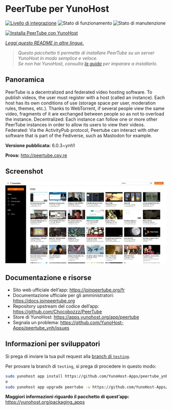 <!--
N.B.: Questo README è stato automaticamente generato da <https://github.com/YunoHost/apps/tree/master/tools/readme_generator>
NON DEVE essere modificato manualmente.
-->

# PeerTube per YunoHost

[![Livello di integrazione](https://dash.yunohost.org/integration/peertube.svg)](https://dash.yunohost.org/appci/app/peertube) ![Stato di funzionamento](https://ci-apps.yunohost.org/ci/badges/peertube.status.svg) ![Stato di manutenzione](https://ci-apps.yunohost.org/ci/badges/peertube.maintain.svg)

[![Installa PeerTube con YunoHost](https://install-app.yunohost.org/install-with-yunohost.svg)](https://install-app.yunohost.org/?app=peertube)

*[Leggi questo README in altre lingue.](./ALL_README.md)*

> *Questo pacchetto ti permette di installare PeerTube su un server YunoHost in modo semplice e veloce.*  
> *Se non hai YunoHost, consulta [la guida](https://yunohost.org/install) per imparare a installarlo.*

## Panoramica

PeerTube is a decentralized and federated video hosting software. To publish videos, the user must register with a host (called an instance). Each host has its own conditions of use (storage space per user, moderation rules, themes, etc.). Thanks to WebTorrent, if several people view the same video, fragments of it are exchanged between people so as not to overload the instance. Decentralized: Each instance can follow one or more other PeerTube instances in order to allow its users to view their videos. Federated: Via the ActivityPub protocol, Peertube can interact with other software that is part of the Fediverse, such as Mastodon for example.


**Versione pubblicata:** 6.0.3~ynh1

**Prova:** <http://peertube.cpy.re>

## Screenshot

![Screenshot di PeerTube](./doc/screenshots/screenshot1.jpg)

## Documentazione e risorse

- Sito web ufficiale dell’app: <https://joinpeertube.org/fr>
- Documentazione ufficiale per gli amministratori: <https://docs.joinpeertube.org>
- Repository upstream del codice dell’app: <https://github.com/Chocobozzz/PeerTube>
- Store di YunoHost: <https://apps.yunohost.org/app/peertube>
- Segnala un problema: <https://github.com/YunoHost-Apps/peertube_ynh/issues>

## Informazioni per sviluppatori

Si prega di inviare la tua pull request alla [branch di `testing`](https://github.com/YunoHost-Apps/peertube_ynh/tree/testing).

Per provare la branch di `testing`, si prega di procedere in questo modo:

```bash
sudo yunohost app install https://github.com/YunoHost-Apps/peertube_ynh/tree/testing --debug
o
sudo yunohost app upgrade peertube -u https://github.com/YunoHost-Apps/peertube_ynh/tree/testing --debug
```

**Maggiori informazioni riguardo il pacchetto di quest’app:** <https://yunohost.org/packaging_apps>
